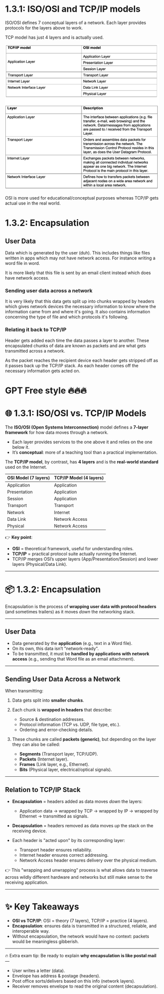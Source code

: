 # 1.3.1: ISO/OSI and TCP/IP models

ISO/OSI defines 7 conceptual layers of a network. Each layer provides protocols for the layers above to work.

TCP model has just 4 layers and is actually used.

![Table showing all the layers of TCP/IP and ISO/OSI](image-1.png)

OSI is more used for educational/conceptual purposes whereas TCP/IP gets actual use in the real world.

# 1.3.2: Encapsulation

## User Data

Data which is generated by the user (duh). This includes things like files written in apps which may not have network access. For instance writing a word file in word.

It is more likely that this file is sent by an email client instead which does have network access.

### Sending user data across a network

It is very likely that this data gets split up into chunks wrapped by headers which gives network devices the necessary information to know where the information came from and where it's going. It also contains information concerning the type of file and which protocols it's following.

### Relating it back to TCP/IP

Header gets added each time the data passes a layer to another. These encapsulated chunks of data are known as packets and are what gets transmitted across a network.

As the packet reaches the recipient device each header gets stripped off as it passes back up the TCP/IP stack. As each header comes off the necessary information gets acted on.

# GPT Free style 🔥🔥🔥

# 🌐 1.3.1: ISO/OSI vs. TCP/IP Models

The **ISO/OSI (Open Systems Interconnection)** model defines a **7-layer framework** for how data moves through a network.

* Each layer provides services to the one above it and relies on the one below it.
* It’s **conceptual**: more of a teaching tool than a practical implementation.

The **TCP/IP model**, by contrast, has **4 layers** and is the **real-world standard** used on the Internet.

| OSI Model (7 layers) | TCP/IP Model (4 layers) |
| -------------------- | ----------------------- |
| Application          | Application             |
| Presentation         | Application             |
| Session              | Application             |
| Transport            | Transport               |
| Network              | Internet                |
| Data Link            | Network Access          |
| Physical             | Network Access          |

👉 **Key point**:

* **OSI** = theoretical framework, useful for understanding roles.
* **TCP/IP** = practical protocol suite actually running the Internet.
* TCP/IP merges OSI’s upper layers (App/Presentation/Session) and lower layers (Physical/Data Link).

---

# 📦 1.3.2: Encapsulation

Encapsulation is the process of **wrapping user data with protocol headers** (and sometimes trailers) as it moves *down* the networking stack.

---

## User Data

* Data generated by the **application** (e.g., text in a Word file).
* On its own, this data isn’t "network-ready".
* To be transmitted, it must be **handled by applications with network access** (e.g., sending that Word file as an email attachment).

---

## Sending User Data Across a Network

When transmitting:

1. Data gets split into **smaller chunks**.
2. Each chunk is **wrapped in headers** that describe:

   * Source & destination addresses.
   * Protocol information (TCP vs. UDP, file type, etc.).
   * Ordering and error-checking details.
3. These chunks are called **packets (generic)**, but depending on the layer they can also be called:

   * **Segments** (Transport layer, TCP/UDP).
   * **Packets** (Internet layer).
   * **Frames** (Link layer, e.g., Ethernet).
   * **Bits** (Physical layer, electrical/optical signals).

---

## Relation to TCP/IP Stack

* **Encapsulation** = headers added as data moves *down* the layers:

  * Application data → wrapped by TCP → wrapped by IP → wrapped by Ethernet → transmitted as signals.
* **Decapsulation** = headers removed as data moves *up* the stack on the receiving device.
* Each header is "acted upon" by its corresponding layer:

  * Transport header ensures reliability.
  * Internet header ensures correct addressing.
  * Network Access header ensures delivery over the physical medium.

👉 This "wrapping and unwrapping" process is what allows data to traverse across wildly different hardware and networks but still make sense to the receiving application.

---

# ✨ Key Takeaways

* **OSI vs TCP/IP**: OSI = theory (7 layers), TCP/IP = practice (4 layers).
* **Encapsulation**: ensures data is transmitted in a structured, reliable, and interoperable way.
* Without encapsulation, the network would have no context: packets would be meaningless gibberish.

---

🔥 Extra exam tip: Be ready to explain **why encapsulation is like postal mail** —

* User writes a letter (data).
* Envelope has address & postage (headers).
* Post office sorts/delivers based on this info (network layers).
* Receiver removes envelope to read the original content (decapsulation).